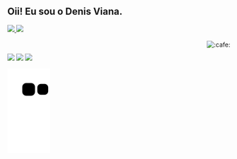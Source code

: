##  Oii! Eu sou o Denis Viana.
 <div>
  <a href="https://github.com/deniswsviana">
  <img height="150em" src="https://github-readme-stats.vercel.app/api?username=deniswsviana&show_icons=true&theme=dark&include_all_commits=true&count_private=true"/>
  <img height="150em" src="https://github-readme-stats.vercel.app/api/top-langs/?username=deniswsviana&layout=compact&langs_count=7&theme=dark"/>
</div>
<div style="display: inline_block"><br>
   <img align="right" aria-label=":cafe:" src="https://cdn.discordapp.com/emojis/884559733481177108.png?v=1" alt=":cafe:" >
  
 </div>
  
  ##
 
<div> 
  
  <a href="https://instagram.com/denisviana.jpg" target="_blank"><img src="https://img.shields.io/badge/-Instagram-%23E4405F?style=for-the-badge&logo=instagram&logoColor=white" target="_blank"></a>
  <a href = "mailto:denisviana1055@gmail.com"><img src="https://img.shields.io/badge/-Gmail-%23333?style=for-the-badge&logo=gmail&logoColor=white" target="_blank"></a>
  <a href="https://www.linkedin.com/in/rafaella-ballerini-45875016a" target="_blank"><img src="https://img.shields.io/badge/-LinkedIn-%230077B5?style=for-the-badge&logo=linkedin&logoColor=white" target="_blank"></a> 
 
  ![Snake animation](https://github.com/rafaballerini/rafaballerini/blob/output/github-contribution-grid-snake.svg)
 
</div>

